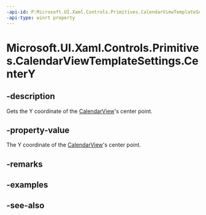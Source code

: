 ```yaml
---
-api-id: P:Microsoft.UI.Xaml.Controls.Primitives.CalendarViewTemplateSettings.CenterY
-api-type: winrt property
---
```


<!-- Property syntax
public double CenterY { get; }
-->

# Microsoft.UI.Xaml.Controls.Primitives.CalendarViewTemplateSettings.CenterY

## -description
Gets the Y coordinate of the [CalendarView](../microsoft.ui.xaml.controls/calendarview.md)'s center point.

## -property-value
The Y coordinate of the [CalendarView](../microsoft.ui.xaml.controls/calendarview.md)'s center point.

## -remarks

## -examples

## -see-also
